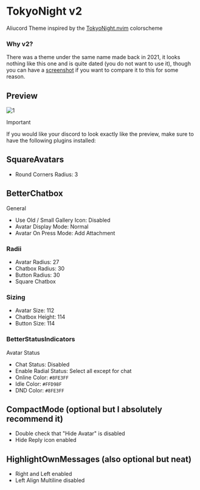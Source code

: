 # TokyoNight v2
Aliucord Theme inspired by the [TokyoNight.nvim](https://github.com/folke/tokyonight.nvim) colorscheme

### Why v2?
There was a theme under the same name made back in 2021, it looks nothing like this one and is quite dated (you do not want to use it), though you can have a [screenshot](https://files.catbox.moe/4g977d.png)
if you want to compare it to this for some reason.

## Preview
![1](https://files.catbox.moe/uyei7k.png)
> [!IMPORTANT]
> If you would like your discord to look exactly like the preview, make sure to have the following plugins installed:

## SquareAvatars
- Round Corners Radius: 3

## BetterChatbox
General

- Use Old / Small Gallery Icon: Disabled
- Avatar Display Mode: Normal
- Avatar On Press Mode: Add Attachment
### Radii

- Avatar Radius: 27
- Chatbox Radius: 30
- Button Radius: 30
- Square Chatbox
### Sizing

- Avatar Size: 112
- Chatbox Height: 114
- Button Size: 114

### BetterStatusIndicators
Avatar Status
- Chat Status: Disabled
- Enable Radial Status: Select all except for chat
- Online Color: ```#8FE3FF```
- Idle Color: ```#FFD98F```
- DND Color: ```#8FE3FF```

## CompactMode (optional but I absolutely recommend it)
- Double check that "Hide Avatar" is disabled
- Hide Reply icon enabled

## HighlightOwnMessages (also optional but neat)
- Right and Left enabled
- Left Align Multiline disabled
